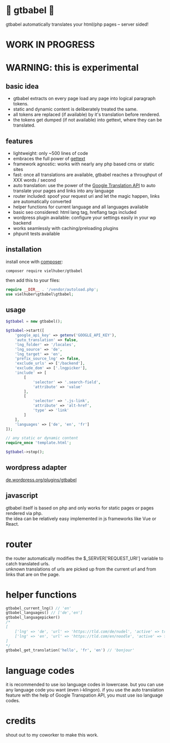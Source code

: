 # 🦜 gtbabel 🦜

gtbabel automatically translates your html/php pages – server sided!

# WORK IN PROGRESS

# WARNING: this is experimental

## basic idea

-   gtbabel extracts on every page load any page into logical paragraph tokens.
-   static and dynamic content is deliberately treated the same.
-   all tokens are replaced (if available) by it's translation before rendered.
-   the tokens get dumped (if not available) into gettext, where they can be translated.

## features

-   lightweight: only ~500 lines of code
-   embraces the full power of [gettext](https://www.gnu.org/software/gettext/)
-   framework agnostic: works with nearly any php based cms or static sites
-   fast: once all translations are available, gtbabel reaches a throughput of XXX words / second
-   auto translation: use the power of the [Google Translation API](https://cloud.google.com/translate/docs) to auto translate your pages and links into any language
-   router included: spoof your request uri and let the magic happen, links are automatically converted
-   helper functions for current language and all languages available
-   basic seo considered: html lang tag, hreflang tags included
-   wordpress plugin available: configure your settings easily in your wp backend
-   works seamlessly with caching/preloading plugins
-   phpunit tests available

## installation

install once with [composer](https://getcomposer.org/):

```
composer require vielhuber/gtbabel
```

then add this to your files:

```php
require __DIR__ . '/vendor/autoload.php';
use vielhuber\gtbabel\gtbabel;
```

## usage

```php
$gtbabel = new gtbabel();

$gtbabel->start([
    'google_api_key' => getenv('GOOGLE_API_KEY'),
    'auto_translation' => false,
    'lng_folder' => '/locales',
    'lng_source' => 'de',
    'lng_target' => 'en',
    'prefix_source_lng' => false,
    'exclude_urls' => ['/backend'],
    'exclude_dom' => ['.lngpicker'],
    'include' => [
        [
            'selector' => '.search-field',
            'attribute' => 'value'
        ],
        [
            'selector' => '.js-link',
            'attribute' => 'alt-href',
            'type' => 'link'
        ]
    ],
    'languages' => ['de', 'en', 'fr']
]);

// any static or dynamic content
require_once 'template.html';

$gtbabel->stop();
```

## wordpress adapter

[de.wordpress.org/plugins/gtbabel](https://de.wordpress.org/plugins/gtbabel/)

## javascript

gtbabel itself is based on php and only works for static pages or pages rendered via php.\
the idea can be relatively easy implemented in js frameworks like Vue or React.

# router

the router automatically modifies the \$\_SERVER['REQUEST_URI'] variable to catch translated urls.\
unknown translations of urls are picked up from the current url and from links that are on the page.

# helper functions

```php
gtbabel_current_lng() // 'en'
gtbabel_languages() // ['de','en']
gtbabel_languagepicker()
/*
[
    ['lng' => 'de', 'url' => 'https://tld.com/de/nudel', 'active' => true],
    ['lng' => 'en', 'url' => 'https://tld.com/en/noodle', 'active' => false]
]
*/
gtbabel_get_translation('hello', 'fr', 'en') // 'bonjour'
```

# language codes

it is recommended to use iso language codes in lowercase.
but you can use any language code you want (even i-klingon).
if you use the auto translation feature with the help of Google Transpation API, you must use iso language codes.

# credits

shout out to my coworker to make this work.
